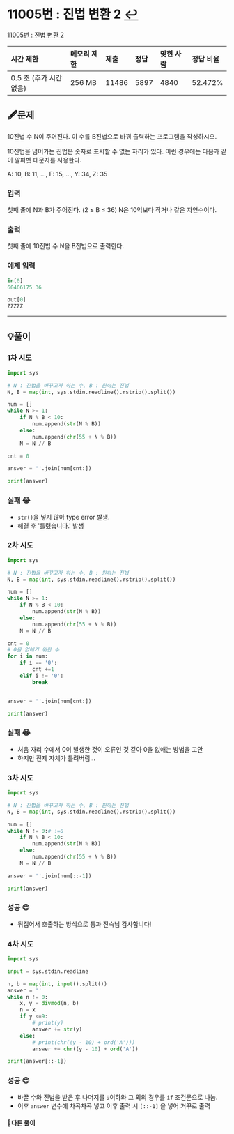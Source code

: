 # 11005번 : 진법 변환 2 [↩](../../acmicpc)

[11005번 : 진법 변환 2](https://www.acmicpc.net/problem/11005)

| 시간 제한               | 메모리 제한 | 제출  | 정답 | 맞힌 사람 | 정답 비율 |
| :---------------------- | :---------- | :---- | :--- | :-------- | :-------- |
| 0.5 초 (추가 시간 없음) | 256 MB      | 11486 | 5897 | 4840      | 52.472%   |

## 🖋️문제

10진법 수 N이 주어진다. 이 수를 B진법으로 바꿔 출력하는 프로그램을 작성하시오.

10진법을 넘어가는 진법은 숫자로 표시할 수 없는 자리가 있다. 이런 경우에는 다음과 같이 알파벳 대문자를 사용한다.

A: 10, B: 11, ..., F: 15, ..., Y: 34, Z: 35

### 입력

첫째 줄에 N과 B가 주어진다. (2 ≤ B ≤ 36) N은 10억보다 작거나 같은 자연수이다.

### 출력

첫째 줄에 10진법 수 N을 B진법으로 출력한다.

### 예제 입력

```python
in[0]
60466175 36

out[0]
ZZZZZ
```

---

## 💡풀이
### 1차 시도

```python
import sys

# N : 진법을 바꾸고자 하는 수, B : 원하는 진법
N, B = map(int, sys.stdin.readline().rstrip().split())

num = []
while N >= 1:
    if N % B < 10:
        num.append(str(N % B))
    else:
        num.append(chr(55 + N % B))
    N = N // B

cnt = 0

answer = ''.join(num[cnt:])

print(answer)
```

### 실패 😂

* `str()`을 넣지 않아 type error 발생.
* 해결 후 '틀렸습니다.' 발생

### 2차 시도

```python
import sys

# N : 진법을 바꾸고자 하는 수, B : 원하는 진법
N, B = map(int, sys.stdin.readline().rstrip().split())

num = []
while N >= 1:
    if N % B < 10:
        num.append(str(N % B))
    else:
        num.append(chr(55 + N % B))
    N = N // B

cnt = 0
# 0을 없애기 위한 수
for i in num:
    if i == '0':
        cnt +=1
    elif i != '0':
        break


answer = ''.join(num[cnt:])

print(answer)
```

### 실패 😂

* 처음 자리 수에서 0이 발생한 것이 오류인 것 같아 0을 없애는 방법을 고안
* 하지만 전제 자체가 틀려버림...

### 3차 시도

```python
import sys

# N : 진법을 바꾸고자 하는 수, B : 원하는 진법
N, B = map(int, sys.stdin.readline().rstrip().split())

num = []
while N != 0:# !=0
    if N % B < 10:
        num.append(str(N % B))
    else:
        num.append(chr(55 + N % B))
    N = N // B

answer = ''.join(num[::-1])

print(answer)
```

### 성공 😊

* 뒤집어서 호출하는 방식으로 통과 진숙님 감사합니다!

### 4차 시도
```python
import sys

input = sys.stdin.readline

n, b = map(int, input().split())
answer = ''
while n != 0:
    x, y = divmod(n, b)
    n = x
    if y <=9:
        # print(y)
        answer += str(y)
    else:
        # print(chr((y - 10) + ord('A')))
        answer += chr((y - 10) + ord('A'))

print(answer[::-1])
```
### 성공 😊
- 바꿀 수와 진법을 받은 후 나머지를 `9`이하와 그 외의 경우를 `if` 조건문으로 나눔.
- 이후 `answer` 변수에 차곡차곡 넣고 이후 출력 시 `[::-1]` 을 넣어 거꾸로 출력

#### 🤝다른 풀이

